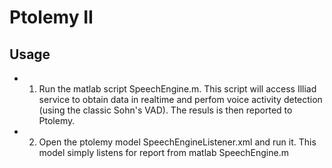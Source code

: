 Ptolemy II
============

## Usage

* 1. Run the matlab script SpeechEngine.m. This script will access Illiad service to obtain data in realtime and perfom voice activity detection (using the classic Sohn's VAD). The resuls is then reported to Ptolemy.
* 2. Open the ptolemy model SpeechEngineListener.xml and run it. This model simply listens for report from matlab SpeechEngine.m

